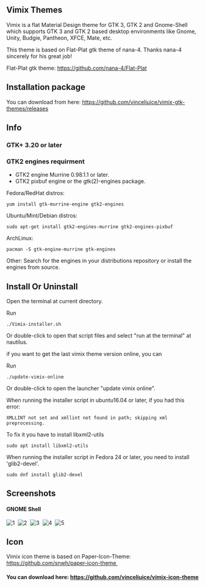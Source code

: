
## Vimix Themes

Vimix is a flat Material Design theme for GTK 3, GTK 2 and Gnome-Shell which supports GTK 3 and GTK 2 based desktop environments like Gnome, Unity, Budgie, Pantheon, XFCE, Mate, etc.


This theme is based on Flat-Plat gtk theme of nana-4. Thanks nana-4 sincerely for his great job! 

Flat-Plat gtk theme: https://github.com/nana-4/Flat-Plat

## Installation package

You can download from here: https://github.com/vinceliuice/vimix-gtk-themes/releases

## Info

### GTK+ 3.20 or later

### GTK2 engines requirment
- GTK2 engine Murrine 0.98.1.1 or later.
- GTK2 pixbuf engine or the gtk(2)-engines package.

Fedora/RedHat distros:

    yum install gtk-murrine-engine gtk2-engines

Ubuntu/Mint/Debian distros:

    sudo apt-get install gtk2-engines-murrine gtk2-engines-pixbuf

ArchLinux:

    pacman -S gtk-engine-murrine gtk-engines

Other:
Search for the engines in your distributions repository or install the engines from source.
## Install Or Uninstall

Open the terminal at current directory.


Run


    ./Vimix-installer.sh


Or double-click to open that script files and select "run at the terminal" at nautilus.



if you want to get the last vimix theme version online, you can

Run


    ./update-vimix-online


Or double-click to open the launcher "update vimix online".

When running the installer script in ubuntu16.04 or later, if you had this error:

    XMLLINT not set and xmllint not found in path; skipping xml preprocessing.

To fix it you have to install libxml2-utils

    sudo apt install libxml2-utils

When running the installer script in Fedora 24 or later, you need to install 'glib2-devel'.

    sudo dnf install glib2-devel

## Screenshots

#### GNOME Shell
![1](https://cn.pling.com/img/5/b/b/f/f5bc03455d89246214cbf49d53f134ad8048.png?raw=true) 
![2](https://cn.pling.com/img/f/1/4/1/72ec62aff6edc8243a12f8a8db57a6468804.png?raw=true) 
![3](https://cn.pling.com/img/9/1/d/b/e37013349e0f0bd76b9a0afc8e98222f8504.png?raw=true) 
![4](https://cn.pling.com/img/4/b/7/9/6f4bf294ae650b3a70f571e89077014d4007.png?raw=true) 
![5](https://cn.pling.com/img/5/9/6/2/a71edf571bd7b8ba46c6a7440ada75b2eced.png?raw=true) 
## Icon 
Vimix icon theme is based on Paper-Icon-Theme: https://github.com/snwh/paper-icon-theme 

#### You can download here: https://github.com/vinceliuice/vimix-icon-theme

 

